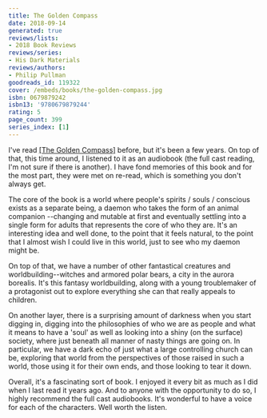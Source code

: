```yaml
---
title: The Golden Compass
date: 2018-09-14
generated: true
reviews/lists:
- 2018 Book Reviews
reviews/series:
- His Dark Materials
reviews/authors:
- Philip Pullman
goodreads_id: 119322
cover: /embeds/books/the-golden-compass.jpg
isbn: 0679879242
isbn13: '9780679879244'
rating: 5
page_count: 399
series_index: [1]
---
```

I've read [[The Golden Compass]]() before, but it's been a few years. On top of that, this time around, I listened to it as an audiobook (the full cast reading, I'm not sure if there is another). I have fond memories of this book and for the most part, they were met on re-read, which is something you don't always get.  

The core of the book is a world where people's spirits / souls / conscious exists as a separate being, a daemon who takes the form of an animal companion --changing and mutable at first and eventually settling into a single form for adults that represents the core of who they are. It's an interesting idea and well done, to the point that it feels natural, to the point that I almost wish I could live in this world, just to see who my daemon might be.  

<!--more-->

On top of that, we have a number of other fantastical creatures and worldbuilding--witches and armored polar bears, a city in the aurora borealis. It's this fantasy worldbuilding, along with a young troublemaker of a protagonist out to explore everything she can that really appeals to children.  

On another layer, there is a surprising amount of darkness when you start digging in, digging into the philosophies of who we are as people and what it means to have a 'soul' as well as looking into a shiny (on the surface) society, where just beneath all manner of nasty things are going on. In particular, we have a dark echo of just what a large controlling church can be, exploring that world from the perspectives of those raised in such a world, those using it for their own ends, and those looking to tear it down.  

Overall, it's a fascinating sort of book. I enjoyed it every bit as much as I did when I last read it years ago. And to anyone with the opportunity to do so, I highly recommend the full cast audiobooks. It's wonderful to have a voice for each of the characters. Well worth the listen.